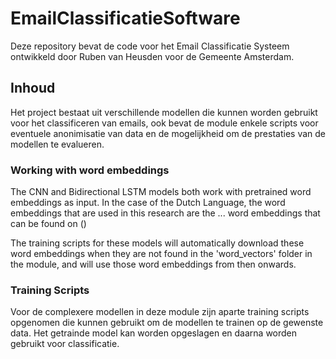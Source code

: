 # EmailClassificatieSoftware

Deze repository bevat de code voor het Email Classificatie Systeem ontwikkeld door Ruben van Heusden voor de Gemeente Amsterdam.

## Inhoud

Het project bestaat uit verschillende modellen die kunnen worden gebruikt voor het classificeren van emails,
ook bevat de module enkele scripts voor eventuele anonimisatie van data en de mogelijkheid om de prestaties
van de modellen te evalueren.

### Working with word embeddings

The CNN and Bidirectional LSTM models both work with pretrained word embeddings as input. In the case of 
the Dutch Language, the word embeddings that are used in this research are the ... word embeddings
that can be found on ()

The training scripts for these models will automatically download these word embeddings when they are not 
found in the 'word_vectors' folder in the module, and will use those word embeddings from then onwards.



### Training Scripts

Voor de complexere modellen in deze module zijn aparte training scripts opgenomen die kunnen gebruikt
om de modellen te trainen op de gewenste data. Het getrainde model kan worden opgeslagen en daarna 
worden gebruikt voor classificatie.
